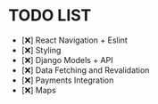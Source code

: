 # TODO LIST

- [❌] React Navigation + Eslint
- [❌] Styling
- [❌] Django Models + API
- [❌] Data Fetching and Revalidation
- [❌] Payments Integration
- [❌] Maps
